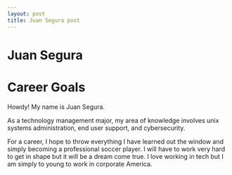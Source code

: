 ```yaml
---
layout: post
title: Juan Segura post
---
```


# Juan Segura 

# Career Goals

Howdy! My name is Juan Segura.

As a technology management major, my area of knowledge involves unix systems administration, end user support, and cybersecurity.

For a career, I hope to throw everything I have learned out the window and simply becoming a professional soccer player. I will have to
work very hard to get in shape but it will be a dream come true. I love working in tech but I am simply to young to work in corporate America. 

